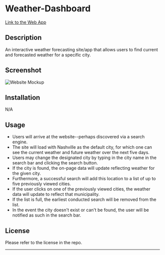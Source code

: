 # Weather-Dashboard

[Link to the Web App](https://ds055.github.io/daily-scheduler/)

## Description
An interactive weather forecasting site/app that allows users to find current and forecasted weather for a specific city. 

## Screenshot
![Website Mockup](./assets/images/screenshot.png)

## Installation
N/A

## Usage
* Users will arrive at the website--perhaps discovered via a search engine.
* The site will load with Nashville as the default city, for which one can see the current weather and future weather over the next five days. 
* Users may change the designated city by typing in the city name in the search bar and clicking the search button. 
* If the city is found, the on-page data will update reflecting weather for the given city. 
* Furthermore, a successful search will add this location to a list of up to five previously viewed cities.
* If the user clicks on one of the previously viewed cities, the weather data will update to reflect that municipality. 
* If the list is full, the earliest conducted search will be removed from the list. 
* In the event the city doesn't exist or can't be found, the user will be notified as such in the search bar. 

## License
Please refer to the license in the repo.

- - -